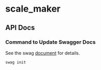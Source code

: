 # scale_maker

## API Docs
### Command to Update Swagger Docs

See the swag [document](https://github.com/swaggo/swag/blob/master/README.md) for details.
```
swag init
```